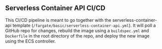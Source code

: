 ## Serverless Container API CI/CD

This CI/CD pipeline is meant to go together with the serverless-container-api template (`/fargate/basic/serverless-container-api.yml`). It will poll a GitHub repo for changes, rebuild the image using a `buildspec.yml` and `Dockerfile` in the root directory of the repo, and deploy the new image using the ECS controller.